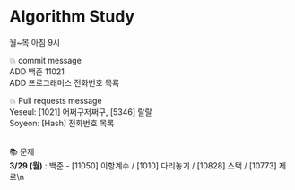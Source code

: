 # Algorithm Study
월~목 아침 9시

<p>
💥 commit message</br>
	</th>ADD 백준 11021</br>
	ADD 프로그래머스 전화번호 목룍</br>
</p>

<p>
💥 Pull requests message</br>
	Yeseul: [1021] 어쩌구저쩌구, [5346] 랄랄</br>
	Soyeon: [Hash] 전화번호 목록</br>
</p>
</br>
📚 문제</br>
<b>3/29 (월)</b> : 백준 - [11050] 이항계수 / [1010] 다리놓기 / [10828] 스택 / [10773] 제로\n

